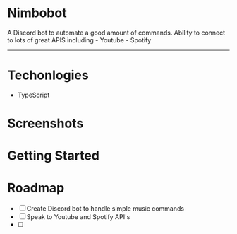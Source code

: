 Nimbobot
=======
A Discord bot to automate a good amount of commands.
Ability to connect to lots of great APIS including
    - Youtube
    - Spotify

-----------

# Techonlogies 

- TypeScript

# Screenshots

# Getting Started

# Roadmap
- [ ] Create Discord bot to handle simple music commands
- [ ] Speak to Youtube and Spotify API's
- [ ] 